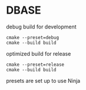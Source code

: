 # DBASE

debug build for development
```
cmake --preset=debug
cmake --build build
```
optimized build for release
```
cmake --preset=release
cmake --build build
```

presets are set up to use Ninja
